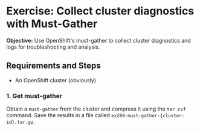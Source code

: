 # Exercise: Collect cluster diagnostics with Must-Gather

**Objective:** Use OpenShift's must-gather to collect cluster diagnostics and logs for troubleshooting and analysis.

## Requirements and Steps

- An OpenShift cluster (obviously)

### 1. Get must-gather

Obtain a `must-gather` from the cluster and compress it using the `tar cvf` command. Save the results in a file called `ex280-must-gather-{cluster-id}.tar.gz`.
